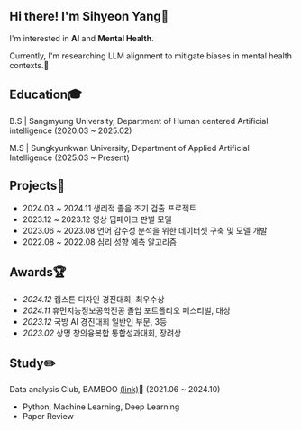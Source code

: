 ## Hi there! I'm Sihyeon Yang👋
I'm interested in **AI** and **Mental Health**.

Currently, I'm researching LLM alignment to mitigate biases in mental health contexts.🦙

## Education🎓
B.S | Sangmyung University, Department of Human centered Artificial intelligence (2020.03 ~ 2025.02)

M.S | Sungkyunkwan University, Department of Applied Artificial Intelligence (2025.03 ~ Present)

## Projects📜
- 2024.03 ~ 2024.11 생리적 졸음 조기 검출 프로젝트
- 2023.12 ~ 2023.12 영상 딥페이크 판별 모델
- 2023.06 ~ 2023.08 언어 감수성 분석을 위한 데이터셋 구축 및 모델 개발
- 2022.08 ~ 2022.08 심리 성향 예측 알고리즘

## Awards🏆
- *2024.12* 캡스톤 디자인 경진대회, 최우수상
- *2024.11* 휴먼지능정보공학전공 졸업 포트폴리오 페스티벌, 대상
- *2023.12* 국방 AI 경진대회 일반인 부문, 3등
- *2023.02* 상명 창의융복합 통합성과대회, 장려상

## Study✏️
Data analysis Club, BAMBOO [(link)](https://smu-bamboo.com/)🎍 (2021.06 ~ 2024.10)
- Python, Machine Learning, Deep Learning
- Paper Review
